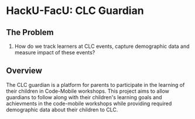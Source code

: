 # HackU-FacU: CLC Guardian

## The Problem
1. How do we track learners at CLC events, capture demographic data and measure impact of these events?

## Overview
The CLC guardian is a platform for parents to participate in the learning of their children in Code-Mobile workshops. This project aims to allow guardians to follow along with their children's learning goals and achievments in the code-mobile workshops while providing required demographic data about their children to CLC.
